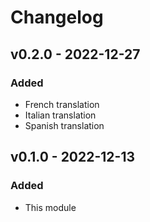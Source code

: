 # Changelog

## v0.2.0 - 2022-12-27

### Added

-   French translation
-   Italian translation
-   Spanish translation

## v0.1.0 - 2022-12-13

### Added

-   This module
